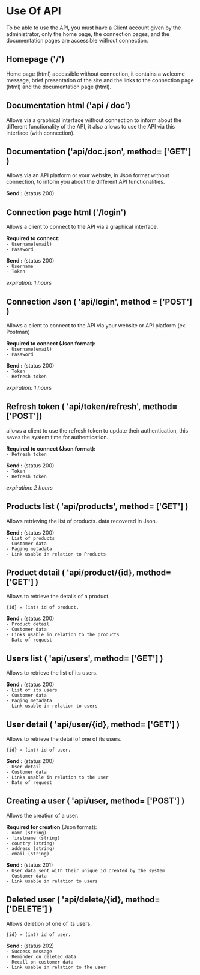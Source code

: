 # Use Of API

To be able to use the API, you must have a Client account given by the administrator,
only the home page, the connection pages, and the documentation pages are accessible without connection.

## Homepage ('/')

Home page (html) accessible without connection, it contains a welcome message,
brief presentation of the site and the links to the connection page (html) and the documentation page (html).

## Documentation html ('api / doc')

Allows via a graphical interface without connection to inform about the different functionality of the API, 
it also allows to use the API via this interface (with connection).

## Documentation ('api/doc.json', method= \['GET'] )

Allows via an API platform or your website, in Json format without connection, 
to inform you about the different API functionalities.

**Send :** (status 200)

## Connection page html ('/login')

Allows a client to connect to the API via a graphical interface.

**Required to connect:**   
`- Username(email)`  
`- Password`

**Send :** (status 200)  
`- Username`   
`- Token` 

_expiration: 1 hours_

## Connection Json ( 'api/login', method = \['POST'] )

Allows a client to connect to the API via your website or API platform (ex: Postman)

**Required to connect (Json format):**  
`- Username(email)`  
`- Password`

**Send :** (status 200)   
`- Token`  
`- Refresh token`

_expiration: 1 hours_

## Refresh token ( 'api/token/refresh', method= \['POST'])

allows a client to use the refresh token to update their authentication, this saves the system time for authentication.

**Required to connect (Json format):**  
`- Refresh token`

**Send :** (status 200)   
`- Token`  
`- Refresh token`

_expiration: 2 hours_

## Products list ( 'api/products', method= \['GET'] )

Allows retrieving the list of products. data recovered in Json.

**Send :** (status 200)  
`- List of products`  
`- Customer data`  
`- Paging metadata`  
`- Link usable in relation to Products`

## Product detail ( 'api/product/{id}, method= \['GET'] )

Allows to retrieve the details of a product.

`{id} = (int) id of product.`

**Send :** (status 200)   
`- Product detail`  
`- Customer data`  
`- Links usable in relation to the products`  
`- Date of request`  

## Users list ( 'api/users', method= \['GET'] )

Allows to retrieve the list of its users.

**Send :** (status 200)  
`- List of its users`  
`- Customer data`  
`- Paging metadata`  
`- Link usable in relation to users`

## User detail ( 'api/user/{id}, method= \['GET'] )

Allows to retrieve the detail of one of its users.

`{id} = (int) id of user.`

**Send :** (status 200)   
`- User detail`  
`- Customer data`  
`- Links usable in relation to the user`  
`- Date of request` 

## Creating a user ( 'api/user, method= \['POST'] )

Allows the creation of a user.

**Required for creation** (Json format):  
`- name (string)`  
`- firstname (string)`  
`- country (string)`  
`- address (string)`  
`- email (string)`  

**Send :** (status 201)  
`- User data sent with their unique id created by the system`  
`- Customer data`  
`- Link usable in relation to users`  

## Deleted user ( 'api/delete/{id}, method= \['DELETE'] )

Allows deletion of one of its users.

`{id} = (int) id of user.`

**Send :** (status 202)  
`- Success message`  
`- Reminder on deleted data`  
`- Recall on customer data`  
`- Link usable in relation to the user`  
